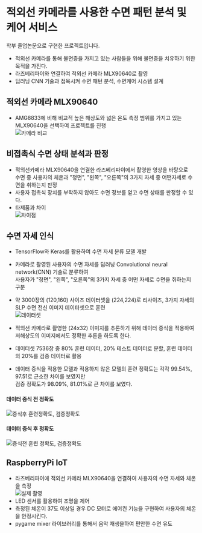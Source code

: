 # 적외선 카메라를 사용한 수면 패턴 분석 및 케어 서비스
학부 졸업논문으로 구현한 프로젝트입니다.</br>
- 적외선 카메라를 통해 불면증을 가지고 있는 사람들을 위해 불면증을 치유하기 위한 목적을 가진다. 
- 라즈베리파이와 연결하여 적외선 카메라 MLX90640로 촬영
- 딥러닝 CNN 기술과 접목시켜 수면 패턴 분석, 수면케어 시스템 설계

## 적외선 카메라 MLX90640 
- AMG8833에 비해 비교적 높은 해상도와 넓은 온도 측정 범위를 가지고 있는 MLX90640을 선택하여 프로젝트를 진행</br>
![카메라 비교](https://github.com/user-attachments/assets/71914634-6933-4bf9-a766-e8fa5c9bfc57)
## 비접촉식 수면 상태 분석과 판정
 - 적외선카메라 MLX90640을 연결한 라즈베리파이에서 촬영한 영상을 바탕으로 </br>
 수면 중 사용자의 체온과 "정면", "왼쪽", "오른쪽"의 3가지 자세 중 어떤자세로 수면을 취하는지 판정
 - 사용자 접촉식 장치를 부착하지 않아도 수면 정보를 얻고 수면 상태를 판정할 수 있다.
 - 타제품과 차이</br>
 ![차이점](https://github.com/user-attachments/assets/a4cebb5b-7827-428d-a437-62d8dd9bbb91)
   
## 수면 자세 인식
- TensorFlow와 Keras를 활용하여 수면 자세 분류 모델 개발
- 카메라로 촬영된 사용자의 수면 자세를 딥러닝 Convolutional neural network(CNN) 기술로 분류하여</br>
사용자가 "정면", "왼쪽", "오른쪽"의 3가지 자세 중 어떤 자세로 수면을 취하는지 구분
- 약 3000장의 (120,160) 사이즈 데이터셋을 (224,224)로 리사이즈, 3가지 자세의 SLP 수면 전신 이미지 데이터셋으로 훈련</br>
![데이터셋](https://github.com/user-attachments/assets/10a797dd-693f-466c-83a4-6560cc810bcc)

- 적외선 카메라로 촬영한 (24x32) 이미지를 추론하기 위해 데이터 증식을 적용하여 저해상도의 이미지에서도 정확한 추론을 하도록 한다.
- 데이터셋 7536장 중 80% 훈련 데이터, 20% 테스트 데이터로 분할, 훈련 데이터의 20%를 검증 데이터로 활용
- 데이터 증식을 적용한 모델과 적용하지 않은 모델의 훈련 정확도는 각각 99.54%, 97.51로 근소한 차이를 보였지만</br>
검증 정확도가 98.09%, 81.01%로 큰 차이를 보였다.</br>
#### 데이터 증식 전 정확도
![증식후 훈련정확도, 검증정확도](https://github.com/user-attachments/assets/4c8ccd2f-d301-402a-848c-a1ec419315e6)

#### 데이터 증식 후 정확도
![증식전 훈련 정확도, 검증정확도](https://github.com/user-attachments/assets/871c1391-b98b-462b-9a54-34420bc5d84a)

## RaspberryPi IoT
- 라즈베리파이에 적외선 카메라 MLX90640을 연결하여 사용자의 수면 자세와 체온을 측정</br>
![실제 촬영](https://github.com/user-attachments/assets/c6b035f4-ec67-4b19-a5c1-2c31fcadbfb1)
- LED 센서를 활용하여 조명을 제어
- 측정된 체온이 37도 이상일 경우 DC 모터로 에어컨 기능을 구현하여 사용자의 체온을 안정시킨다.
-  pygame mixer 라이브러리를 통해서 음악 재생을하여 편안한 수면 유도  
 
